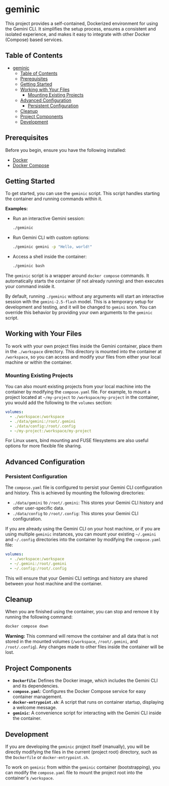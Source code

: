 # geminic

This project provides a self-contained, Dockerized environment for using the Gemini CLI. It simplifies the setup process, ensures a consistent and isolated experience, and makes it easy to integrate with other Docker (Compose) based services.

## Table of Contents

- [geminic](#geminic)
  - [Table of Contents](#table-of-contents)
  - [Prerequisites](#prerequisites)
  - [Getting Started](#getting-started)
  - [Working with Your Files](#working-with-your-files)
    - [Mounting Existing Projects](#mounting-existing-projects)
  - [Advanced Configuration](#advanced-configuration)
    - [Persistent Configuration](#persistent-configuration)
  - [Cleanup](#cleanup)
  - [Project Components](#project-components)
  - [Development](#development)

## Prerequisites

Before you begin, ensure you have the following installed:

*   [Docker](https://docs.docker.com/get-docker/)
*   [Docker Compose](https://docs.docker.com/compose/install/)

## Getting Started

To get started, you can use the `geminic` script. This script handles starting the container and running commands within it.

**Examples:**

*   Run an interactive Gemini session:
    ```bash
    ./geminic
    ```
*   Run Gemini CLI with custom options:
    ```bash
    ./geminic gemini -p "Hello, world!"
    ```
*   Access a shell inside the container:
    ```bash
    ./geminic bash
    ```

The `geminic` script is a wrapper around `docker compose` commands. It automatically starts the container (if not already running) and then executes your command inside it.

By default, running `./geminic` without any arguments will start an interactive session with the `gemini-2.5-flash` model. This is a temporary setup for development and testing, and it will be changed to `gemini` soon. You can override this behavior by providing your own arguments to the `geminic` script.

## Working with Your Files

To work with your own project files inside the Gemini container, place them in the `./workspace` directory. This directory is mounted into the container at `/workspace`, so you can access and modify your files from either your local machine or within the container.

### Mounting Existing Projects

You can also mount existing projects from your local machine into the container by modifying the `compose.yaml` file. For example, to mount a project located at `~/my-project` to `/workspace/my-project` in the container, you would add the following to the `volumes` section:

```yaml
volumes:
  - ./workspace:/workspace
  - ./data/gemini:/root/.gemini
  - ./data/config:/root/.config
  - ~/my-project:/workspace/my-project
```

For Linux users, bind mounting and FUSE filesystems are also useful options for more flexible file sharing.

## Advanced Configuration

### Persistent Configuration

The `compose.yaml` file is configured to persist your Gemini CLI configuration and history. This is achieved by mounting the following directories:

*   `./data/gemini` to `/root/.gemini`: This stores your Gemini CLI history and other user-specific data.
*   `./data/config` to `/root/.config`: This stores your Gemini CLI configuration.

If you are already using the Gemini CLI on your host machine, or if you are using multiple `geminic` instances, you can mount your existing `~/.gemini` and `~/.config` directories into the container by modifying the `compose.yaml` file:

```yaml
volumes:
  - ./workspace:/workspace
  - ~/.gemini:/root/.gemini
  - ~/.config:/root/.config
```

This will ensure that your Gemini CLI settings and history are shared between your host machine and the container.

## Cleanup

When you are finished using the container, you can stop and remove it by running the following command:

```bash
docker compose down
```

**Warning:** This command will remove the container and all data that is not stored in the mounted volumes (`/workspace`, `/root/.gemini`, and `/root/.config`). Any changes made to other files inside the container will be lost.

## Project Components

*   **`Dockerfile`**: Defines the Docker image, which includes the Gemini CLI and its dependencies.
*   **`compose.yaml`**: Configures the Docker Compose service for easy container management.
*   **`docker-entrypoint.sh`**: A script that runs on container startup, displaying a welcome message.
*   **`geminic`**: A convenience script for interacting with the Gemini CLI inside the container.

## Development

If you are developing the `geminic` project itself (manually), you will be directly modifying the files in the current (project root) directory, such as the `Dockerfile` or `docker-entrypoint.sh`.

To work on `geminic` from within the `geminic` container (bootstrapping), you can modify the `compose.yaml` file to mount the project root into the container's `/workspace`.
